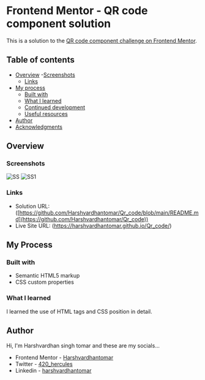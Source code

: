 # Frontend Mentor - QR code component solution

This is a solution to the [QR code component challenge on Frontend Mentor](https://www.frontendmentor.io/challenges/qr-code-component-iux_sIO_H). 

## Table of contents

- [Overview](#overview)
  -[Screenshots](#screenshorts)
  - [Links](#links)
- [My process](#my-process)
  - [Built with](#built-with)
  - [What I learned](#what-i-learned)
  - [Continued development](#continued-development)
  - [Useful resources](#useful-resources)
- [Author](#author)
- [Acknowledgments](#acknowledgments)

## Overview

### Screenshots

![SS](https://github.com/Harshvardhantomar/Qr_code/assets/80156380/90dfbb5d-88d0-442f-88b2-0e6724dc119c)
![SS1](https://github.com/Harshvardhantomar/Qr_code/assets/80156380/1d5b4b05-ce4b-43de-a81e-658342d08e21)


### Links

- Solution URL: ([https://github.com/Harshvardhantomar/Qr_code/blob/main/README.md](https://github.com/Harshvardhantomar/Qr_code))
- Live Site URL: (https://harshvardhantomar.github.io/Qr_code/)
## My Process

### Built with

- Semantic HTML5 markup
- CSS custom properties
### What I learned

I learned the use of HTML tags and CSS position in detail.

## Author
Hi, I'm Harshvardhan singh tomar and these are my socials...

- Frontend Mentor - [Harshvardhantomar](https://www.frontendmentor.io/profile/Harshvardhantomar)
- Twitter - [420_hercules](https://www.twitter.com/420_hercules)
- Linkedin - [harshvardhantomar](https://www.linkedin.com/in/harshvardhantomar/)
